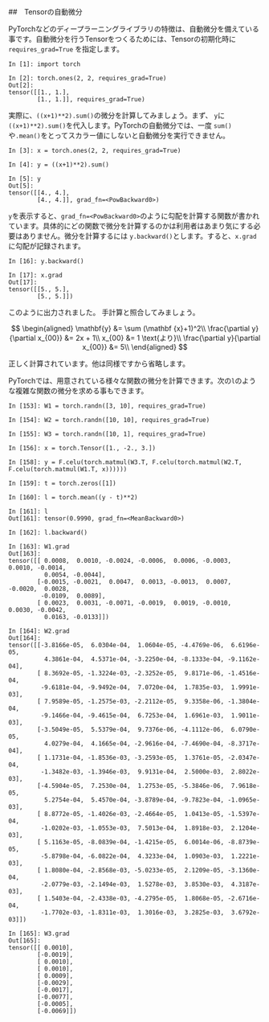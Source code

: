 
##　Tensorの自動微分

PyTorchなどのディープラーニングライブラリの特徴は、自動微分を備えている事です。自動微分を行うTensorをつくるためには、Tensorの初期化時に `requires_grad=True` を指定します。

```
In [1]: import torch

In [2]: torch.ones(2, 2, requires_grad=True)
Out[2]: 
tensor([[1., 1.],
        [1., 1.]], requires_grad=True)
```

実際に、`((x+1)**2).sum()`の微分を計算してみましょう。まず、 `y`に `((x+1)**2).sum()`を代入します。PyTorchの自動微分では、一度 `sum()`や`.mean()`をとってスカラー値にしないと自動微分を実行できません。

```
In [3]: x = torch.ones(2, 2, requires_grad=True)

In [4]: y = ((x+1)**2).sum()

In [5]: y
Out[5]: 
tensor([[4., 4.],
        [4., 4.]], grad_fn=<PowBackward0>)
```

`y`を表示すると、`grad_fn=<PowBackward0>`のように勾配を計算する関数が書かれています。具体的にどの関数で微分を計算するのかは利用者はあまり気にする必要はありません。微分を計算するには `y.backward()`とします。すると、`x.grad`に勾配が記録されます。

```
In [16]: y.backward()

In [17]: x.grad
Out[17]: 
tensor([[5., 5.],
        [5., 5.]])
```

このように出力されました。 手計算と照合してみましょう。

$$
\begin{aligned}
\mathbf{y} &= \sum (\mathbf {x}+1)^2\\
\frac{\partial y}{\partial x_{00}} &= 2x + 1\\
x_{00} &= 1 \text{より}\\
\frac{\partial y}{\partial x_{00}} &= 5\\
\end{aligned}
$$

正しく計算されています。他は同様ですから省略します。

PyTorchでは、用意されている様々な関数の微分を計算できます。次の`l`のような複雑な関数の微分を求める事もできます。

```
In [153]: W1 = torch.randn([3, 10], requires_grad=True)

In [154]: W2 = torch.randn([10, 10], requires_grad=True)

In [155]: W3 = torch.randn([10, 1], requires_grad=True)

In [156]: x = torch.Tensor([1., -2., 3.])

In [158]: y = F.celu(torch.matmul(W3.T, F.celu(torch.matmul(W2.T, F.celu(torch.matmul(W1.T, x))))))

In [159]: t = torch.zeros([1])

In [160]: l = torch.mean((y - t)**2)

In [161]: l
Out[161]: tensor(0.9990, grad_fn=<MeanBackward0>)

In [162]: l.backward()

In [163]: W1.grad
Out[163]: 
tensor([[ 0.0008,  0.0010, -0.0024, -0.0006,  0.0006, -0.0003,  0.0010, -0.0014,
          0.0054, -0.0044],
        [-0.0015, -0.0021,  0.0047,  0.0013, -0.0013,  0.0007, -0.0020,  0.0028,
         -0.0109,  0.0089],
        [ 0.0023,  0.0031, -0.0071, -0.0019,  0.0019, -0.0010,  0.0030, -0.0042,
          0.0163, -0.0133]])

In [164]: W2.grad
Out[164]: 
tensor([[-3.8166e-05,  6.0304e-04,  1.0604e-05, -4.4769e-06,  6.6196e-05,
          4.3861e-04,  4.5371e-04, -3.2250e-04, -8.1333e-04, -9.1162e-04],
        [ 8.3692e-05, -1.3224e-03, -2.3252e-05,  9.8171e-06, -1.4516e-04,
         -9.6181e-04, -9.9492e-04,  7.0720e-04,  1.7835e-03,  1.9991e-03],
        [ 7.9589e-05, -1.2575e-03, -2.2112e-05,  9.3358e-06, -1.3804e-04,
         -9.1466e-04, -9.4615e-04,  6.7253e-04,  1.6961e-03,  1.9011e-03],
        [-3.5049e-05,  5.5379e-04,  9.7376e-06, -4.1112e-06,  6.0790e-05,
          4.0279e-04,  4.1665e-04, -2.9616e-04, -7.4690e-04, -8.3717e-04],
        [ 1.1731e-04, -1.8536e-03, -3.2593e-05,  1.3761e-05, -2.0347e-04,
         -1.3482e-03, -1.3946e-03,  9.9131e-04,  2.5000e-03,  2.8022e-03],
        [-4.5904e-05,  7.2530e-04,  1.2753e-05, -5.3846e-06,  7.9618e-05,
          5.2754e-04,  5.4570e-04, -3.8789e-04, -9.7823e-04, -1.0965e-03],
        [ 8.8772e-05, -1.4026e-03, -2.4664e-05,  1.0413e-05, -1.5397e-04,
         -1.0202e-03, -1.0553e-03,  7.5013e-04,  1.8918e-03,  2.1204e-03],
        [ 5.1163e-05, -8.0839e-04, -1.4215e-05,  6.0014e-06, -8.8739e-05,
         -5.8798e-04, -6.0822e-04,  4.3233e-04,  1.0903e-03,  1.2221e-03],
        [ 1.8080e-04, -2.8568e-03, -5.0233e-05,  2.1209e-05, -3.1360e-04,
         -2.0779e-03, -2.1494e-03,  1.5278e-03,  3.8530e-03,  4.3187e-03],
        [ 1.5403e-04, -2.4338e-03, -4.2795e-05,  1.8068e-05, -2.6716e-04,
         -1.7702e-03, -1.8311e-03,  1.3016e-03,  3.2825e-03,  3.6792e-03]])

In [165]: W3.grad
Out[165]: 
tensor([[ 0.0010],
        [-0.0019],
        [ 0.0010],
        [ 0.0010],
        [ 0.0009],
        [-0.0029],
        [-0.0017],
        [-0.0077],
        [-0.0005],
        [-0.0069]])
```